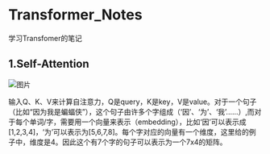 # Transformer_Notes
学习Transfomer的笔记

## 1.Self-Attention

![图片](https://user-images.githubusercontent.com/126166790/222720335-bbcf8ce3-01cf-4ddc-9756-3d749c1aaa07.png)

输入Q、K、V来计算自注意力，Q是query，K是key，V是value。对于一个句子（比如“因为我是蝙蝠侠”），这个句子由许多个字组成（‘因’、‘为’、‘我’......）,而对于每个单词/字，需要用一个向量来表示（embedding），比如‘因’可以表示成[1,2,3,4]，‘为’可以表示为[5,6,7,8]。每个字对应的向量有一个维度，这里给的例子中，维度是4。因此这个有7个字的句子可以表示为一个7x4的矩阵。
